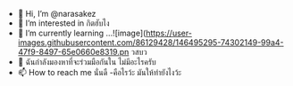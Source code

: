- 👋 Hi, I’m @narasakez
- 👀 I’m interested in กิตฮับไง
- 🌱 I’m currently learning ...![image](https://user-images.githubusercontent.com/86129428/146495295-74302149-99a4-47f9-8497-65e0660e8319.pn
วสบว
- 💞️ ฉันกำลังมองหาที่จะร่วมมือกันใน ไม่มีอะไรครับ
- 📫 How to reach me นั่นดื
-คือไรว้ะ มันให้ทำยังไงว้ะ


<!---
narasakez/narasakez is a ✨ special ✨ repository because its `README.md` (this file) appears on your GitHub profile.
You can click the Preview link to take a look at your changes.
--->
